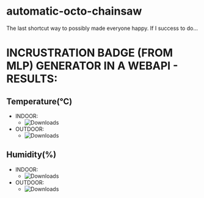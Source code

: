 # automatic-octo-chainsaw
The last shortcut way to possibly made everyone happy. If I success to do...

# INCRUSTRATION BADGE (FROM MLP) GENERATOR IN A WEBAPI - RESULTS:

## Temperature(°C)

 + INDOOR:
      - ![Downloads](https://distant.oac.mlp.informabox.tech/get_badge_meteo/T/IN)
 + OUTDOOR:
      - ![Downloads](https://distant.oac.mlp.informabox.tech/get_badge_meteo/T/OUT)

## Humidity(%)

 + INDOOR:
      - ![Downloads](https://distant.oac.mlp.informabox.tech/get_badge_meteo/H/IN)
 + OUTDOOR:
      - ![Downloads](https://distant.oac.mlp.informabox.tech/get_badge_meteo/H/OUT)
